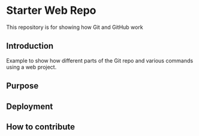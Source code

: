 # Starter Web Repo

This repository is for showing how Git and GitHub work

## Introduction

Example to show how different parts of the Git repo and
various commands using a web project.

## Purpose

## Deployment

## How to contribute

